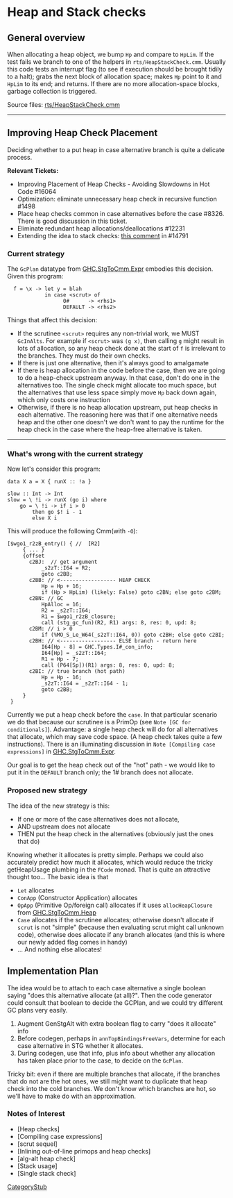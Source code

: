 # Heap and Stack checks


## General overview

When allocating a heap object, we bump `Hp` and compare to `HpLim`. If the test fails we branch to one of the helpers in `rts/HeapStackCheck.cmm`.  Usually this code tests an interrupt flag (to see if execution should be brought tidily to a halt); grabs the next block of allocation space; makes `Hp` point to it and `HpLim` to its end; and returns.  If there are no more allocation-space blocks, garbage collection is triggered.

Source files: [rts/HeapStackCheck.cmm](https://gitlab.haskell.org/ghc/ghc/blob/master/rts/HeapStackCheck.cmm)

-------

## Improving Heap Check Placement

Deciding whether to a put heap in case alternative branch is quite a delicate process.  

**Relevant Tickets:**

  * Improving Placement of Heap Checks - Avoiding Slowdowns in Hot Code #16064
  * Optimization: eliminate unnecessary heap check in recursive function #1498
  * Place heap checks common in case alternatives before the case #8326. There is good discussion in this ticket.
  * Eliminate redundant heap allocations/deallocations #12231
  * Extending the idea to stack checks: [this comment](https://gitlab.haskell.org/ghc/ghc/issues/14791#note_150481) in #14791

### Current strategy 

The `GcPlan`
datatype from [GHC.StgToCmm.Expr](https://gitlab.haskell.org/ghc/ghc/-/blob/master/compiler/GHC/StgToCmm/Expr.hs) embodies this decision. Given this program:

```
  f = \x -> let y = blah
            in case <scrut> of
                  0#      -> <rhs1>
                  DEFAULT -> <rhs2>
```
Things that affect this decision:

 * If the scrutinee `<scrut>` requires any non-trivial work, we MUST `GcInAlts`. For example if 
   `<scrut>` was `(g x)`, then calling `g` might result in lots of allocation, so any heap check done 
   at the start of `f` is irrelevant to the branches. They must do their own checks.
 * If there is just one alternative, then it's always good to amalgamate
 * If there is heap allocation in the code before the case, then we are going to do a heap-check 
   upstream anyway. In that case, don't do one in the alternatives too. The single check might 
   allocate too much space, but the alternatives that use less space simply move `Hp` back down 
   again, which only costs one instruction
 * Otherwise, if there is no heap allocation upstream, put heap checks in each alternative. The reasoning
   here was that if one alternative needs heap and the other one doesn't we don't want to pay the 
   runtime for the heap check in the case where the heap-free alternative is taken.

---

### What's wrong with the current strategy

Now let's consider this program:

```
data X a = X { runX :: !a }

slow :: Int -> Int
slow = \ !i -> runX (go i) where
    go = \ !i -> if i > 0
        then go $! i - 1
        else X i
```

This will produce the following Cmm(with `-O`):

```
[$wgo1_r2zB_entry() { //  [R2]
     { ... }
     {offset
       c2BJ:  // get argument
           _s2zT::I64 = R2;
           goto c2BB;
       c2BB: // <------------------ HEAP CHECK
           Hp = Hp + 16; 
           if (Hp > HpLim) (likely: False) goto c2BN; else goto c2BM;
       c2BN: // GC
           HpAlloc = 16;
           R2 = _s2zT::I64;
           R1 = $wgo1_r2zB_closure;
           call (stg_gc_fun)(R2, R1) args: 8, res: 0, upd: 8;
       c2BM: // i > 0
           if (%MO_S_Le_W64(_s2zT::I64, 0)) goto c2BH; else goto c2BI;
       c2BH: // <------------------ ELSE branch - return here
           I64[Hp - 8] = GHC.Types.I#_con_info;
           I64[Hp] = _s2zT::I64;
           R1 = Hp - 7;
           call (P64[Sp])(R1) args: 8, res: 0, upd: 8;
       c2BI: // true branch (hot path)
           Hp = Hp - 16;
           _s2zT::I64 = _s2zT::I64 - 1;
           goto c2BB;
     }
 }
```

Currently we put a heap check before the `case`. In that particular scenario we do that because
our scrutinee is a PrimOp (see `Note [GC for conditionals]`). Advantage: a single heap check will
do for all alternatives that allocate, which may save code space. (A heap check takes quite a few
instructions). There is an illuminating discussion in `Note [Compiling case expressions]` in 
[GHC.StgToCmm.Expr](https://gitlab.haskell.org/ghc/ghc/-/blob/master/compiler/GHC/StgToCmm/Expr.hs).

Our goal is to get the heap check out of the "hot" path - we would like to put it in the `DEFAULT`
branch only; the 1# branch does not allocate.

### Proposed new strategy

The idea of the new strategy is this:
* If one or more of the case alternatives does not allocate,
* AND upstream does not allocate
* THEN put the heap check in the alternatives (obviously just the ones that do)

Knowing whether it allocates is pretty simple. Perhaps we could also accurately predict how much it 
allocates, which would reduce the tricky getHeapUsage plumbing in the `FCode` monad. That is quite an 
attractive thought too... The basic idea is that 
 * `Let` allocates
 * `ConApp` (Constructor Application) allocates
 * `OpApp` (Primitive Op/foreign call) allocates if it uses `allocHeapClosure` from [GHC.StgToCmm.Heap](https://gitlab.haskell.org/ghc/ghc/-/blob/master/compiler/GHC/StgToCmm/Expr.hs) 
 * `Case` allocates if the scrutinee allocates; otherwise doesn't allocate if `scrut` is not "simple" 
   (because then evaluating scrut might call unknown code), otherwise does allocate if any branch 
   allocates (and this is where our newly added flag comes in handy)
 * ... And nothing else allocates!

## Implementation Plan

The idea would be to attach to each case alternative a single boolean saying "does this alternative 
allocate (at all)?".  Then the code generator could consult that boolean to decide the GCPlan, and we
could try different GC plans very easily.

1) Augment GenStgAlt with extra boolean flag to carry "does it allocate" info
2) Before codegen, perhaps in `annTopBindingsFreeVars`, determine for each case alternative in STG
whether it allocates.
3) During codegen, use that info, plus info about whether any allocation has taken place prior to 
the case, to decide on the `GcPlan`.

Tricky bit: even if there are multiple branches that allocate, if the branches that do not are the 
hot ones, we still might want to duplicate that heap check into the cold branches. We don't know 
which branches are hot, so we'll have to make do with an approximation.


### Notes of Interest

  * [Heap checks]
  * [Compiling case expressions]
  * [scrut sequel]
  * [Inlining out-of-line primops and heap checks]
  * [alg-alt heap check]
  * [Stack usage]
  * [Single stack check]

[CategoryStub](category-stub)